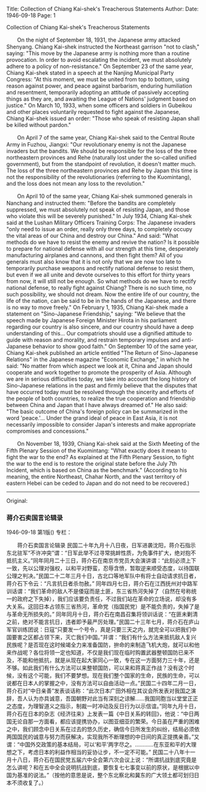 Title: Collection of Chiang Kai-shek's Treacherous Statements
Author: 
Date: 1946-09-18
Page: 1

Collection of Chiang Kai-shek's Treacherous Statements

　　On the night of September 18, 1931, the Japanese army attacked Shenyang. Chiang Kai-shek instructed the Northeast garrison "not to clash," saying: "This move by the Japanese army is nothing more than a routine provocation. In order to avoid escalating the incident, we must absolutely adhere to a policy of non-resistance." On September 23 of the same year, Chiang Kai-shek stated in a speech at the Nanjing Municipal Party Congress: "At this moment, we must be united from top to bottom, using reason against power, and peace against barbarism, enduring humiliation and resentment, temporarily adopting an attitude of passively accepting things as they are, and awaiting the League of Nations' judgment based on justice." On March 10, 1933, when some officers and soldiers in Gubeikou and other places voluntarily requested to fight against the Japanese, Chiang Kai-shek issued an order: "Those who speak of resisting Japan shall be killed without pardon."

　　On April 7 of the same year, Chiang Kai-shek said to the Central Route Army in Fuzhou, Jiangxi: "Our revolutionary enemy is not the Japanese invaders but the bandits. We should be responsible for the loss of the three northeastern provinces and Rehe (naturally lost under the so-called unified government), but from the standpoint of revolution, it doesn't matter much. The loss of the three northeastern provinces and Rehe by Japan this time is not the responsibility of the revolutionaries (referring to the Kuomintang), and the loss does not mean any loss to the revolution."

　　On April 10 of the same year, Chiang Kai-shek summoned generals in Nanchang and instructed them: "Before the bandits are completely suppressed, we must absolutely not speak of resisting Japan, and those who violate this will be severely punished." In July 1934, Chiang Kai-shek said at the Lushan Military Officers Training Corps: The Japanese invaders "only need to issue an order, really only three days, to completely occupy the vital areas of our China and destroy our China." And said: "What methods do we have to resist the enemy and revive the nation? Is it possible to prepare for national defense with all our strength at this time, desperately manufacturing airplanes and cannons, and then fight them? All of you generals must also know that it is not only that we are now too late to temporarily purchase weapons and rectify national defense to resist them, but even if we all unite and devote ourselves to this effort for thirty years from now, it will still not be enough. So what methods do we have to rectify national defense, to really fight against Chiang? There is no such time, no such possibility, we should not dream. Now the entire life of our country, the life of the nation, can be said to be in the hands of the Japanese, and there is no way to move freely." On February 1, 1935, Chiang Kai-shek made a statement on "Sino-Japanese Friendship," saying: "We believe that the speech made by Japanese Foreign Minister Hirota in his parliament regarding our country is also sincere, and our country should have a deep understanding of this... Our compatriots should use a dignified attitude to guide with reason and morality, and restrain temporary impulses and anti-Japanese behavior to show good faith." On September 10 of the same year, Chiang Kai-shek published an article entitled "The Return of Sino-Japanese Relations" in the Japanese magazine "Economic Exchange," in which he said: "No matter from which aspect we look at it, China and Japan should cooperate and work together to promote the prosperity of Asia. Although we are in serious difficulties today, we take into account the long history of Sino-Japanese relations in the past and firmly believe that the disputes that have occurred today must be resolved through the sincerity and efforts of the people of both countries, to realize the true cooperation and friendship between China and Japan that I have always dreamed of." He also said: "The basic outcome of China's foreign policy can be summarized in the word 'peace.'... Under the grand ideal of peace in East Asia, it is not necessarily impossible to consider Japan's interests and make appropriate compromises and concessions."

　　On November 18, 1939, Chiang Kai-shek said at the Sixth Meeting of the Fifth Plenary Session of the Kuomintang: "What exactly does it mean to fight the war to the end? As explained at the Fifth Plenary Session, to fight the war to the end is to restore the original state before the July 7th Incident, which is based on China as the benchmark." (According to his meaning, the entire Northeast, Chahar North, and the vast territory of eastern Hebei can be ceded to Japan and do not need to be recovered.)



<hr /> 

Original: 


### 蒋介石卖国言论辑录

1946-09-18
第1版()
专栏：

　　蒋介石卖国言论辑录
    民国二十年九月十八日夜，日军进袭沈阳，蒋介石指示东北驻军“不许冲突”谓：“日军此举不过寻常挑衅性质，为免事件扩大，绝对抱不抵抗主义。”同年同月二十三日，蒋介石在南京市党员大会演讲谓：“此刻必须上下一致，先以公理对强权，以和平对野蛮，忍辱含愤，暂取逆来顺受态度，以待国联公理之判决。”民国二十二年三月十日，古北口等地军队中有将士自动请求抗日者，蒋介石下令云：“凡言抗日者杀勿赦。”
    同年四月七日，蒋介石在江西抚州对中路军训话谓：“我们革命的敌人不是倭寇而是土匪，东三省热河失掉了（自然在号称统一的政府之下失掉），我们应该要负责任，不过我们站在革命的立场说，却没有多大关系。这回日本占领东三省热河，革命党（指国民党）是不能负责的，失掉了是与革命无所损失的。”
    同年同月十日，蒋介石在南昌召集将领训话说：“在匪未剿清之前，绝对不能言抗日，违者即予最严厉处理。”民国二十三年七月，蒋介石在庐山军官训练团说：日寇“只要发一个号令，真是只要三天之内，就完全可以把我们中国要害之区都占领下来，灭亡我们中国。”并谓：“我们有什么方法来抵抗敌人复兴民族呢？是否现在这时候竭全力来准备国防，拚命的来制造飞机大炮，就可以和他来作战呢？各位将领一定也知道，不仅是我们现在临时购置武器整顿国防已来不及，不能和他抵抗，就是从现在起大家同心一致，专在这一方面努力三十年，还是不够。如此我们有什么方法可以来整顿国防，可以来和蒋真正作战？没有这个时候，没有这个可能，我们不要梦想。现在我们整个国家的生命，民族的生命，可以说都在日本人的掌握之中，没有方法可以自由活动一点。”民国二十四年二月一日，蒋介石对“中日亲善”发表谈话称：“此次日本广田外相在其议会所发表对我国之演辞，吾人认为亦具诚意，吾国朝野对此当有深刻之谅解……我国同胞当以堂堂正正之态度，为理智道义之指示，制裁一时冲动及反日行为以示信谊。”同年九月十日，蒋介石在日本的杂志《经济往来》上发表一篇《中日关系的转回》，他说：“中日两国无论自那一方面看，都应该提携协办，以图亚细亚的繁荣。今日虽在严重的困难之中，我们顾念中日关系在过去的悠久历史，确信今日所发生的纠纷，结局必须依两国国民的诚意与努力而获解决，实现我所不断理想的中日间的真正提携亲善。”又谓：“中国外交政策的基本结局，可以‘和平’两字尽之。…………在东亚和平的大理想之下，考虑日本的利益作相当的妥协让步，不一定不可能。”
    民国二十八年十一月十八日，蒋介石在国民党五届六中全会第六次会议上说：“所谓抗战到底究竟是怎么讲呢？和在五中全会说明抗战到底，要恢复七七事变以前的原状，是根据以中国为基准的说法。”（按他的意思是说，整个东北察北和冀东的广大领土都可划归日本不须收复了。）
